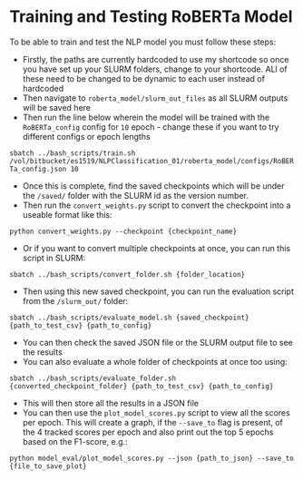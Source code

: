 # Training and Testing RoBERTa Model

To be able to train and test the NLP model you must follow these steps:

* Firstly, the paths are currently hardcoded to use my shortcode so once you have set up your SLURM folders, change to your shortcode. ALl of these need to be changed to be dynamic to each user instead of hardcoded
* Then navigate to `roberta_model/slurm_out_files` as all SLURM outputs will be saved here
* Then run the line below wherein the model will be trained with the `RoBERTa_config` config for `10` epoch - change these if you want to try different configs or epoch lengths

`sbatch ../bash_scripts/train.sh /vol/bitbucket/es1519/NLPClassification_01/roberta_model/configs/RoBERTa_config.json 10` 

* Once this is complete, find the saved checkpoints which will be under the `/saved/` folder with the SLURM id as the version number.
* Then run the `convert_weights.py` script to convert the checkpoint into a useable format like this: 

`python convert_weights.py --checkpoint {checkpoint_name}`

* Or if you want to convert multiple checkpoints at once, you can run this script in SLURM:

`sbatch ../bash_scripts/convert_folder.sh {folder_location}`

* Then using this new saved checkpoint, you can run the evaluation script from the `/slurm_out/` folder:

`sbatch ../bash_scripts/evaluate_model.sh {saved_checkpoint} {path_to_test_csv} {path_to_config}`

* You can then check the saved JSON file or the SLURM output file to see the results
* You can also evaluate a whole folder of checkpoints at once too using:

`sbatch ../bash_scripts/evaluate_folder.sh {converted_checkpoint_folder} {path_to_test_csv} {path_to_config}`

* This will then store all the results in a JSON file
* You can then use the `plot_model_scores.py` script to view all the scores per epoch. This will create a graph, if the `--save_to` flag is present, of the 4 tracked scores per epoch and also print out the top 5 epochs based on the F1-score, e.g.:

`python model_eval/plot_model_scores.py --json {path_to_json} --save_to {file_to_save_plot}`
